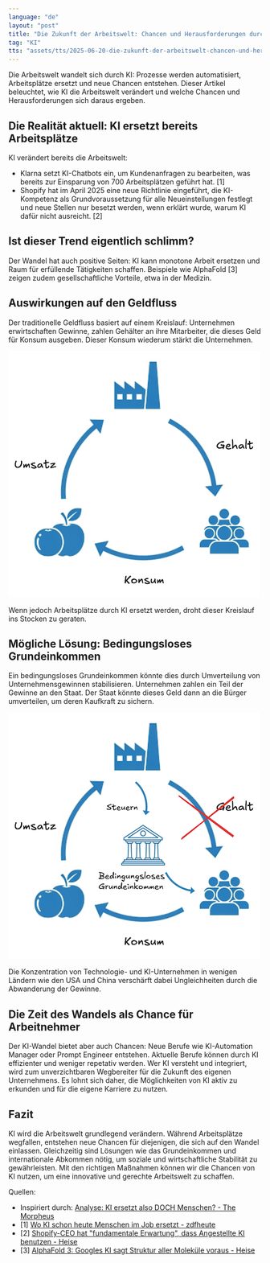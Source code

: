 ```yaml
---
language: "de"
layout: "post"
title: "Die Zukunft der Arbeitswelt: Chancen und Herausforderungen durch KI"
tag: "KI"
tts: "assets/tts/2025-06-20-die-zukunft-der-arbeitswelt-chancen-und-herausforderungen-durch-ki.mp3"
---
```


Die Arbeitswelt wandelt sich durch KI: Prozesse werden automatisiert, Arbeitsplätze ersetzt und neue Chancen entstehen. Dieser Artikel beleuchtet, wie KI die Arbeitswelt verändert und welche Chancen und Herausforderungen sich daraus ergeben.

<!--more-->

## Die Realität aktuell: KI ersetzt bereits Arbeitsplätze

KI verändert bereits die Arbeitswelt: 
- Klarna setzt KI-Chatbots ein, um Kundenanfragen zu bearbeiten, was bereits zur Einsparung von 700 Arbeitsplätzen geführt hat. [1] 
- Shopify hat im April 2025 eine neue Richtlinie eingeführt, die KI-Kompetenz als Grundvoraussetzung für alle Neueinstellungen festlegt und neue Stellen nur besetzt werden, wenn erklärt wurde, warum KI dafür nicht ausreicht. [2]

## Ist dieser Trend eigentlich schlimm?

Der Wandel hat auch positive Seiten: KI kann monotone Arbeit ersetzen und Raum für erfüllende Tätigkeiten schaffen. Beispiele wie AlphaFold [3] zeigen zudem gesellschaftliche Vorteile, etwa in der Medizin.

## Auswirkungen auf den Geldfluss

Der traditionelle Geldfluss basiert auf einem Kreislauf: Unternehmen erwirtschaften Gewinne, zahlen Gehälter an ihre Mitarbeiter, die dieses Geld für Konsum ausgeben. Dieser Konsum wiederum stärkt die Unternehmen.

![Aktueller Geldfluss](/assets/images/2025-06-20-die-zukunft-der-arbeitswelt-chancen-und-herausforderungen-durch-ki/aktueller-geldfluss.png)

Wenn jedoch Arbeitsplätze durch KI ersetzt werden, droht dieser Kreislauf ins Stocken zu geraten.

## Mögliche Lösung: Bedingungsloses Grundeinkommen

Ein bedingungsloses Grundeinkommen könnte dies durch Umverteilung von Unternehmensgewinnen stabilisieren. Unternehmen zahlen ein Teil der Gewinne an den Staat. Der Staat könnte dieses Geld dann an die Bürger umverteilen, um deren Kaufkraft zu sichern.

![Bedingungsloses Grundeinkommen](/assets/images/2025-06-20-die-zukunft-der-arbeitswelt-chancen-und-herausforderungen-durch-ki/bedingungsloses-grundeinkommen.png)

Die Konzentration von Technologie- und KI-Unternehmen in wenigen Ländern wie den USA und China verschärft dabei Ungleichheiten durch die Abwanderung der Gewinne.

## Die Zeit des Wandels als Chance für Arbeitnehmer

Der KI-Wandel bietet aber auch Chancen: Neue Berufe wie KI-Automation Manager oder Prompt Engineer entstehen. Aktuelle Berufe können durch KI effizienter und weniger repetativ werden. Wer KI versteht und integriert, wird zum unverzichtbaren Wegbereiter für die Zukunft des eigenen Unternehmens. Es lohnt sich daher, die Möglichkeiten von KI aktiv zu erkunden und für die eigene Karriere zu nutzen.

## Fazit

KI wird die Arbeitswelt grundlegend verändern. Während Arbeitsplätze wegfallen, entstehen neue Chancen für diejenigen, die sich auf den Wandel einlassen. Gleichzeitig sind Lösungen wie das Grundeinkommen und internationale Abkommen nötig, um soziale und wirtschaftliche Stabilität zu gewährleisten. Mit den richtigen Maßnahmen können wir die Chancen von KI nutzen, um eine innovative und gerechte Arbeitswelt zu schaffen.

Quellen:
- Inspiriert durch: [Analyse: KI ersetzt also DOCH Menschen? - The Morpheus](https://www.youtube.com/watch?v=Et_zWHih7zo)
- [1] [Wo KI schon heute Menschen im Job ersetzt - zdfheute](https://www.zdfheute.de/wirtschaft/kuenstliche-intelligenz-wirtschaft-klarna-arbeitsplaetze-kundenservice-100.html)
- [2] [Shopify-CEO hat "fundamentale Erwartung", dass Angestellte KI benutzen - Heise](https://www.heise.de/news/Shopify-CEO-setzt-auf-KI-statt-Neueinstellungen-und-mehr-Ressourcen-10343727.html)
- [3] [AlphaFold 3: Googles KI sagt Struktur aller Moleküle voraus - Heise](https://www.heise.de/news/AlphaFold-3-Googles-KI-sagt-Struktur-aller-Molekuele-voraus-9713361.html)
